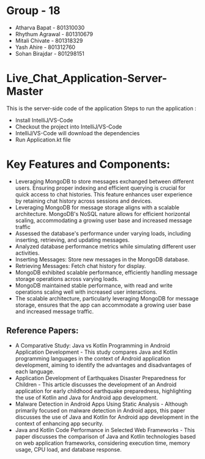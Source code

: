 # Group - 18
- Atharva Bapat - 801310030
- Rhythum Agrawal - 801310679
- Mitali Chivate - 801318329
- Yash Ahire - 801312760
- Sohan Birajdar - 801298151 

# Live_Chat_Application-Server-Master

This is the server-side code of the application Steps to run the application :
- Install IntelliJ/VS-Code
- Checkout the project into IntelliJ/VS-Code
- IntelliJ/VS-Code will download the dependencies
- Run Application.kt file

# Key Features and Components:
- Leveraging MongoDB to store messages exchanged between different users. Ensuring proper indexing and efficient querying is crucial for quick access to chat histories. This feature enhances user experience by retaining chat history across sessions and devices.
- Leveraging MongoDB for message storage aligns with a scalable architecture. MongoDB's NoSQL nature allows for efficient horizontal scaling, accommodating a growing user base and increased message traffic 
- Assessed the database's performance under varying loads, including inserting, retrieving, and updating messages.
- Analyzed database performance metrics while simulating different user activities.
- Inserting Messages: Store new messages in the MongoDB database.
- Retrieving Messages: Fetch chat history for display.
- MongoDB exhibited scalable performance, efficiently handling message storage operations across varying loads.
- MongoDB maintained stable performance, with read and write operations scaling well with increased user interactions.
- The scalable architecture, particularly leveraging MongoDB for message storage, ensures that the app can accommodate a growing user base and increased message traffic.

## Reference Papers:
- A Comparative Study: Java vs Kotlin Programming in Android Application Development - This study compares Java and Kotlin programming languages in the context of Android application development, aiming to identify the advantages and disadvantages of each language​.
- Application Development of Earthquakes Disaster Preparedness for Children - This article discusses the development of an Android application for early childhood earthquake preparedness, highlighting the use of Kotlin and Java for Android app development.
- Malware Detection in Android Apps Using Static Analysis - Although primarily focused on malware detection in Android apps, this paper discusses the use of Java and Kotlin for Android app development in the context of enhancing app security.
- Java and Kotlin Code Performance in Selected Web Frameworks - This paper discusses the comparison of Java and Kotlin technologies based on web application frameworks, considering execution time, memory usage, CPU load, and database response. 
